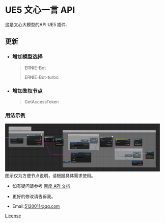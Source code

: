 # UE5 文心一言 API

这是文心大模型的API UE5 插件.

## 更新

* ### 增加模型选择

    > ERNIE-Bot
    >
    > ERNIE-Bot-turbo

* ### 增加鉴权节点

    > GetAccessToken

### 用法示例

![用法](Resources/Example.png)
图示仅为方便节点说明，请根据具体需求使用。

* 如有疑问请参考 [百度 API 文档](https://cloud.baidu.com/doc/WENXINWORKSHOP/s/flfmc9do2)

* 更好的修改请告诉我。
* Email:<5120011@qq.com>

[License](LICENSE)
